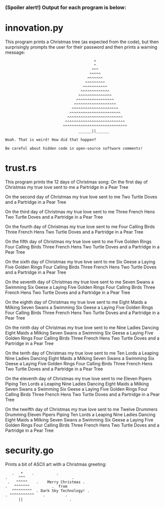### (Spoiler alert!) Output for each program is below:

# innovation.py
This program prints a Christmas tree (as expected from the 
code), but then surprisingly prompts the user for their password
and then prints a warning message:

```
                                        *
                                        ^                                        
                                       ^^^                                       
                                      ^^^^^                                      
                                     ^^^^^^^                                     
                                    ^^^^^^^^^                                    
                                   ^^^^^^^^^^^                                   
                                  ^^^^^^^^^^^^^                                  
                                 ^^^^^^^^^^^^^^^                                 
                                ^^^^^^^^^^^^^^^^^                                
                               ^^^^^^^^^^^^^^^^^^^                               
                              ^^^^^^^^^^^^^^^^^^^^^                              
                             ^^^^^^^^^^^^^^^^^^^^^^^                             
                            ^^^^^^^^^^^^^^^^^^^^^^^^^                            
                           ^^^^^^^^^^^^^^^^^^^^^^^^^^^                           
                          ^^^^^^^^^^^^^^^^^^^^^^^^^^^^^                          
                                 ______||______

Woah. That is weird! How did that happen?

Be careful about hidden code in open-source software comments!
```

# trust.rs
This program prints the 12 days of Christmas song:
On the first day of Christmas my true love sent to me
a Partridge in a Pear Tree

On the second day of Christmas my true love sent to me
Two Turtle Doves
and a Partridge in a Pear Tree

On the third day of Christmas my true love sent to me
Three French Hens
Two Turtle Doves
and a Partridge in a Pear Tree

On the fourth day of Christmas my true love sent to me
Four Calling Birds
Three French Hens
Two Turtle Doves
and a Partridge in a Pear Tree

On the fifth day of Christmas my true love sent to me
Five Golden Rings
Four Calling Birds
Three French Hens
Two Turtle Doves
and a Partridge in a Pear Tree

On the sixth day of Christmas my true love sent to me
Six Geese a Laying
Five Golden Rings
Four Calling Birds
Three French Hens
Two Turtle Doves
and a Partridge in a Pear Tree

On the seventh day of Christmas my true love sent to me
Seven Swans a Swimming
Six Geese a Laying
Five Golden Rings
Four Calling Birds
Three French Hens
Two Turtle Doves
and a Partridge in a Pear Tree

On the eighth day of Christmas my true love sent to me
Eight Maids a Milking
Seven Swans a Swimming
Six Geese a Laying
Five Golden Rings
Four Calling Birds
Three French Hens
Two Turtle Doves
and a Partridge in a Pear Tree

On the ninth day of Christmas my true love sent to me
Nine Ladies Dancing
Eight Maids a Milking
Seven Swans a Swimming
Six Geese a Laying
Five Golden Rings
Four Calling Birds
Three French Hens
Two Turtle Doves
and a Partridge in a Pear Tree

On the tenth day of Christmas my true love sent to me
Ten Lords a Leaping
Nine Ladies Dancing
Eight Maids a Milking
Seven Swans a Swimming
Six Geese a Laying
Five Golden Rings
Four Calling Birds
Three French Hens
Two Turtle Doves
and a Partridge in a Pear Tree

On the eleventh day of Christmas my true love sent to me
Eleven Pipers Piping
Ten Lords a Leaping
Nine Ladies Dancing
Eight Maids a Milking
Seven Swans a Swimming
Six Geese a Laying
Five Golden Rings
Four Calling Birds
Three French Hens
Two Turtle Doves
and a Partridge in a Pear Tree

On the twelfth day of Christmas my true love sent to me
Twelve Drummers Drumming
Eleven Pipers Piping
Ten Lords a Leaping
Nine Ladies Dancing
Eight Maids a Milking
Seven Swans a Swimming
Six Geese a Laying
Five Golden Rings
Four Calling Birds
Three French Hens
Two Turtle Doves
and a Partridge in a Pear Tree

# security.go
Prints a bit of ASCII art with a Christmas greeting:

```
   .   *    .          .
.     ^^^                     . 
 .   ^^^^^    .    Merry Christmas .
.   ^^^^^^^          .  from 
   ^^^^^^^^^  . Dark Sky Technology! .
. ^^^^^^^^^^^    .         .
      ||	                 .
```
